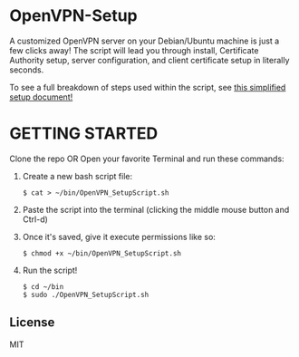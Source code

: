 # OpenVPN-Setup

A customized OpenVPN server on your Debian/Ubuntu machine is just a few clicks away! The script will lead you through install, Certificate Authority setup, server configuration, and client certificate setup in literally seconds. 

To see a full breakdown of steps used within the script, see [this simplified setup document!](https://drive.google.com/open?id=1sW2evB-EZrabMaf41yVdo-gD0VFybNTNsf25hMdJCfE)

GETTING STARTED
===============

Clone the repo OR Open your favorite Terminal and run these commands:

1. Create a new bash script file:

    ```
    $ cat > ~/bin/OpenVPN_SetupScript.sh
    ```
    
2. Paste the script into the terminal (clicking the middle mouse button and Ctrl-d)
3. Once it's saved, give it execute permissions like so:

    ```
    $ chmod +x ~/bin/OpenVPN_SetupScript.sh
    ```
4. Run the script!

    ```
    $ cd ~/bin
    $ sudo ./OpenVPN_SetupScript.sh
    ```
    
License
----

MIT
